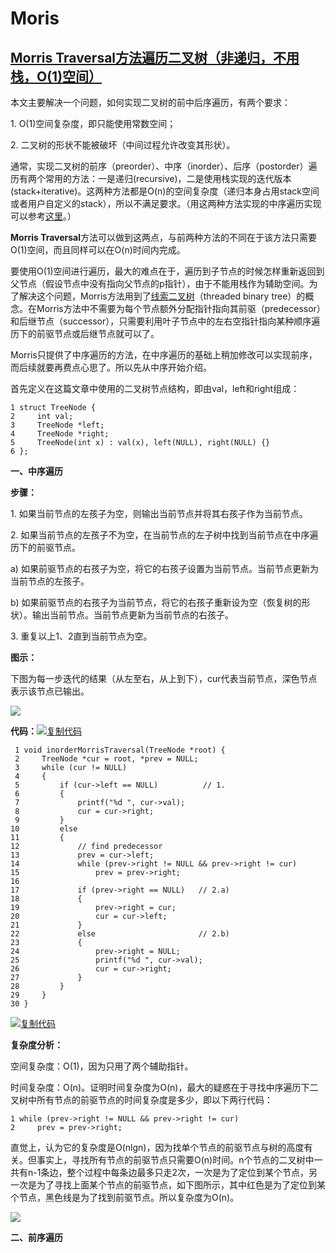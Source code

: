 # Moris

## &#x20;[Morris Traversal方法遍历二叉树（非递归，不用栈，O(1)空间）](https://www.cnblogs.com/AnnieKim/archive/2013/06/15/MorrisTraversal.html)

本文主要解决一个问题，如何实现二叉树的前中后序遍历，有两个要求：

1\. O(1)空间复杂度，即只能使用常数空间；

2\. 二叉树的形状不能被破坏（中间过程允许改变其形状）。

通常，实现二叉树的前序（preorder）、中序（inorder）、后序（postorder）遍历有两个常用的方法：一是递归(recursive)，二是使用栈实现的迭代版本(stack+iterative)。这两种方法都是O(n)的空间复杂度（递归本身占用stack空间或者用户自定义的stack），所以不满足要求。（用这两种方法实现的中序遍历实现可以参考[这里](https://github.com/AnnieKim/LeetCode/blob/master/BinaryTreeInorderTraversal.h)。）

**Morris Traversal**方法可以做到这两点，与前两种方法的不同在于该方法只需要O(1)空间，而且同样可以在O(n)时间内完成。

要使用O(1)空间进行遍历，最大的难点在于，遍历到子节点的时候怎样重新返回到父节点（假设节点中没有指向父节点的p指针），由于不能用栈作为辅助空间。为了解决这个问题，Morris方法用到了[线索二叉树](http://en.wikipedia.org/wiki/Threaded\_binary\_tree#The\_array\_of\_Inorder\_traversal)（threaded binary tree）的概念。在Morris方法中不需要为每个节点额外分配指针指向其前驱（predecessor）和后继节点（successor），只需要利用叶子节点中的左右空指针指向某种顺序遍历下的前驱节点或后继节点就可以了。

Morris只提供了中序遍历的方法，在中序遍历的基础上稍加修改可以实现前序，而后续就要再费点心思了。所以先从中序开始介绍。

首先定义在这篇文章中使用的二叉树节点结构，即由val，left和right组成：

```
1 struct TreeNode {
2     int val;
3     TreeNode *left;
4     TreeNode *right;
5     TreeNode(int x) : val(x), left(NULL), right(NULL) {}
6 };
```

**一、中序遍历**

**步骤：**

1\. 如果当前节点的左孩子为空，则输出当前节点并将其右孩子作为当前节点。

2\. 如果当前节点的左孩子不为空，在当前节点的左子树中找到当前节点在中序遍历下的前驱节点。

&#x20;  a) 如果前驱节点的右孩子为空，将它的右孩子设置为当前节点。当前节点更新为当前节点的左孩子。

&#x20;  b) 如果前驱节点的右孩子为当前节点，将它的右孩子重新设为空（恢复树的形状）。输出当前节点。当前节点更新为当前节点的右孩子。

3\. 重复以上1、2直到当前节点为空。

**图示：**

下图为每一步迭代的结果（从左至右，从上到下），cur代表当前节点，深色节点表示该节点已输出。

![](https://images0.cnblogs.com/blog/300640/201306/14214057-7cc645706e7741e3b5ed62b320000354.jpg)

**代码：**[![复制代码](https://common.cnblogs.com/images/copycode.gif)](javascript:void\(0\);)

```
 1 void inorderMorrisTraversal(TreeNode *root) {
 2     TreeNode *cur = root, *prev = NULL;
 3     while (cur != NULL)
 4     {
 5         if (cur->left == NULL)          // 1.
 6         {
 7             printf("%d ", cur->val);
 8             cur = cur->right;
 9         }
10         else
11         {
12             // find predecessor
13             prev = cur->left;
14             while (prev->right != NULL && prev->right != cur)
15                 prev = prev->right;
16 
17             if (prev->right == NULL)   // 2.a)
18             {
19                 prev->right = cur;
20                 cur = cur->left;
21             }
22             else                       // 2.b)
23             {
24                 prev->right = NULL;
25                 printf("%d ", cur->val);
26                 cur = cur->right;
27             }
28         }
29     }
30 }
```

[![复制代码](https://common.cnblogs.com/images/copycode.gif)](javascript:void\(0\);)

**复杂度分析：**

空间复杂度：O(1)，因为只用了两个辅助指针。

时间复杂度：O(n)。证明时间复杂度为O(n)，最大的疑惑在于寻找中序遍历下二叉树中所有节点的前驱节点的时间复杂度是多少，即以下两行代码：

```
1 while (prev->right != NULL && prev->right != cur)
2     prev = prev->right;
```

直觉上，认为它的复杂度是O(nlgn)，因为找单个节点的前驱节点与树的高度有关。但事实上，寻找所有节点的前驱节点只需要O(n)时间。n个节点的二叉树中一共有n-1条边，整个过程中每条边最多只走2次，一次是为了定位到某个节点，另一次是为了寻找上面某个节点的前驱节点，如下图所示，其中红色是为了定位到某个节点，黑色线是为了找到前驱节点。所以复杂度为O(n)。

![](https://images0.cnblogs.com/blog/300640/201306/15150628-5285f29bab234750a62e2309394b6e14.jpg)

**二、前序遍历**

